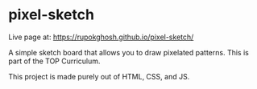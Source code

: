 # pixel-sketch

Live page at: https://rupokghosh.github.io/pixel-sketch/

A simple sketch board that allows you to draw 
pixelated patterns. This is part of the TOP
Curriculum. 

This project is made purely out of HTML, CSS, and JS. 
